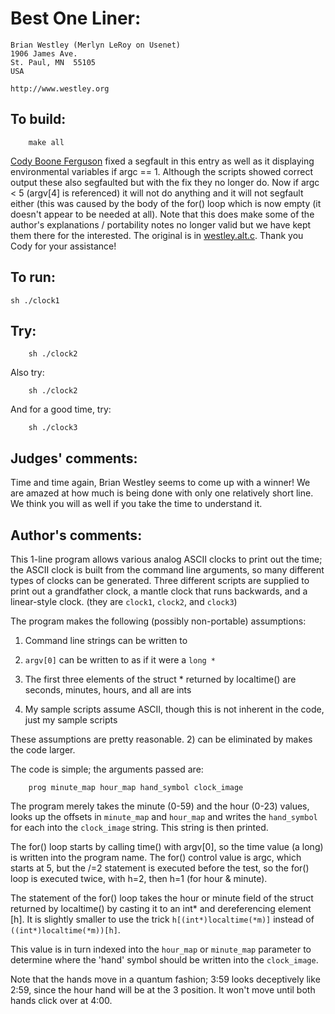 # Best One Liner:

    Brian Westley (Merlyn LeRoy on Usenet)
    1906 James Ave.
    St. Paul, MN  55105
    USA

    http://www.westley.org

## To build:

        make all


[Cody Boone Ferguson](/winners.html#Cody_Boone_Ferguson) fixed a segfault in
this entry as well as it displaying environmental variables if argc == 1.
Although the scripts showed correct output these also segfaulted but with the
fix they no longer do. Now if argc < 5 (argv[4] is referenced) it will not do
anything and it will not segfault either (this was caused by the body of the
for() loop which is now empty (it doesn't appear to be needed at all). Note that
this does make some of the author's explanations / portability notes no longer
valid but we have kept them there for the interested. The original is in
[westley.alt.c](westley.alt.c). Thank you Cody for your assistance!


## To run:

	sh ./clock1


## Try:


	    sh ./clock2

Also try:
	
	
	    sh ./clock2


And for a good time, try:


	    sh ./clock3

## Judges' comments:

Time and time again, Brian Westley seems to come up with a winner!
We are amazed at how much is being done with only one relatively
short line.  We think you will as well if you take the time to
understand it.

## Author's comments:

This 1-line program allows various analog ASCII clocks
to print out the time; the ASCII clock is built from
the command line arguments, so many different types of
clocks can be generated.  Three different scripts are
supplied to print out a grandfather clock, a mantle
clock that runs backwards, and a linear-style clock.
(they are `clock1`, `clock2`, and `clock3`)

The program makes the following (possibly non-portable) assumptions:

1. Command line strings can be written to

2. `argv[0]` can be written to as if it were a `long *`

3. The first three elements of the struct * returned by localtime() are seconds,
minutes, hours, and all are ints

4. My sample scripts assume ASCII, though this is not inherent in the code, just
my sample scripts

These assumptions are pretty reasonable. 2) can be eliminated
by makes the code larger.

The code is simple; the arguments passed are:

        prog minute_map hour_map hand_symbol clock_image

The program merely takes the minute (0-59) and the hour (0-23)
values, looks up the offsets in `minute_map` and `hour_map`
and writes the `hand_symbol` for each into the `clock_image`
string.  This string is then printed.

The for() loop starts by calling time() with argv[0], so
the time value (a long) is written into the program name.
The for() control value is argc, which starts at 5, but
the /=2 statement is executed before the test, so the for()
loop is executed twice, with h=2, then h=1 (for hour & minute).

The statement of the for() loop takes the hour or minute
field of the struct returned by localtime() by casting it
to an int* and dereferencing element [h].  It is slightly
smaller to use the trick `h[(int*)localtime(*m)]` instead of
`((int*)localtime(*m))[h]`.

This value is in turn indexed into the `hour_map` or `minute_map`
parameter to determine where the 'hand' symbol should be
written into the `clock_image`.

Note that the hands move in a quantum fashion; 3:59 looks
deceptively like 2:59, since the hour hand will be at the 3
position.  It won't move until both hands click over at 4:00.
